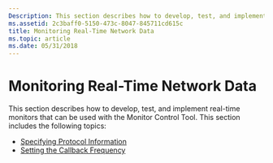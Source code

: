 ```yaml
---
Description: This section describes how to develop, test, and implement real-time monitors that can be used with the Monitor Control Tool.
ms.assetid: 2c3baff0-5150-473c-8047-845711cd615c
title: Monitoring Real-Time Network Data
ms.topic: article
ms.date: 05/31/2018
---
```


# Monitoring Real-Time Network Data

This section describes how to develop, test, and implement real-time monitors that can be used with the Monitor Control Tool. This section includes the following topics:

-   [Specifying Protocol Information](specifying-protocol-information.md)
-   [Setting the Callback Frequency](setting-the-callback-frequency.md)

 

 



